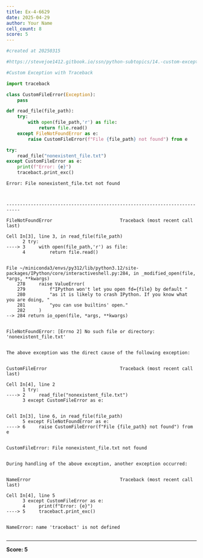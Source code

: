 ```yaml
---
title: Ex-4-6629
date: 2025-04-29
author: Your Name
cell_count: 8
score: 5
---
```


```python
#created at 20250315
```


```python
#https://stevejoe1412.gitbook.io/ssn/python-subtopics/14.-custom-exceptions
```


```python
#Custom Exception with Traceback
```


```python
import traceback
```


```python
class CustomFileError(Exception):
    pass
```


```python
def read_file(file_path):
    try:
        with open(file_path,'r') as file:
            return file.read()
    except FileNotFoundError as e:
        raise CustomFileError(f"File {file_path} not found") from e
```


```python
try:
    read_file("nonexistent_file.txt")
except CustomFileError as e:
    print(f"Error: {e}")
    tracebact.print_exc()
```

    Error: File nonexistent_file.txt not found



    ---------------------------------------------------------------------------

    FileNotFoundError                         Traceback (most recent call last)

    Cell In[3], line 3, in read_file(file_path)
          2 try:
    ----> 3     with open(file_path,'r') as file:
          4         return file.read()


    File ~/miniconda3/envs/py312/lib/python3.12/site-packages/IPython/core/interactiveshell.py:284, in _modified_open(file, *args, **kwargs)
        278     raise ValueError(
        279         f"IPython won't let you open fd={file} by default "
        280         "as it is likely to crash IPython. If you know what you are doing, "
        281         "you can use builtins' open."
        282     )
    --> 284 return io_open(file, *args, **kwargs)


    FileNotFoundError: [Errno 2] No such file or directory: 'nonexistent_file.txt'

    
    The above exception was the direct cause of the following exception:


    CustomFileError                           Traceback (most recent call last)

    Cell In[4], line 2
          1 try:
    ----> 2     read_file("nonexistent_file.txt")
          3 except CustomFileError as e:


    Cell In[3], line 6, in read_file(file_path)
          5 except FileNotFoundError as e:
    ----> 6     raise CustomFileError(f"File {file_path} not found") from e


    CustomFileError: File nonexistent_file.txt not found

    
    During handling of the above exception, another exception occurred:


    NameError                                 Traceback (most recent call last)

    Cell In[4], line 5
          3 except CustomFileError as e:
          4     print(f"Error: {e}")
    ----> 5     tracebact.print_exc()


    NameError: name 'tracebact' is not defined



```python

```


---
**Score: 5**